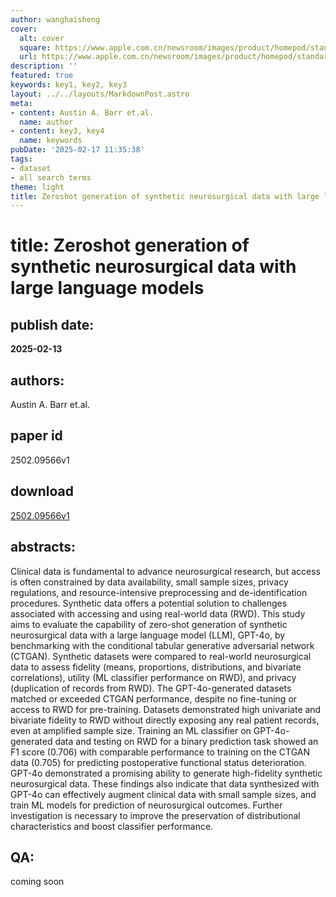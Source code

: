 ```yaml
---
author: wanghaisheng
cover:
  alt: cover
  square: https://www.apple.com.cn/newsroom/images/product/homepod/standard/Apple-HomePod-hero-230118_big.jpg.large_2x.jpg
  url: https://www.apple.com.cn/newsroom/images/product/homepod/standard/Apple-HomePod-hero-230118_big.jpg.large_2x.jpg
description: ''
featured: true
keywords: key1, key2, key3
layout: ../../layouts/MarkdownPost.astro
meta:
- content: Austin A. Barr et.al.
  name: author
- content: key3, key4
  name: keywords
pubDate: '2025-02-17 11:35:38'
tags:
- dataset
- all search terms
theme: light
title: Zeroshot generation of synthetic neurosurgical data with large language models
---
```


# title: Zeroshot generation of synthetic neurosurgical data with large language models 
## publish date: 
**2025-02-13** 
## authors: 
  Austin A. Barr et.al. 
## paper id
2502.09566v1
## download
[2502.09566v1](http://arxiv.org/abs/2502.09566v1)
## abstracts:
Clinical data is fundamental to advance neurosurgical research, but access is often constrained by data availability, small sample sizes, privacy regulations, and resource-intensive preprocessing and de-identification procedures. Synthetic data offers a potential solution to challenges associated with accessing and using real-world data (RWD). This study aims to evaluate the capability of zero-shot generation of synthetic neurosurgical data with a large language model (LLM), GPT-4o, by benchmarking with the conditional tabular generative adversarial network (CTGAN). Synthetic datasets were compared to real-world neurosurgical data to assess fidelity (means, proportions, distributions, and bivariate correlations), utility (ML classifier performance on RWD), and privacy (duplication of records from RWD). The GPT-4o-generated datasets matched or exceeded CTGAN performance, despite no fine-tuning or access to RWD for pre-training. Datasets demonstrated high univariate and bivariate fidelity to RWD without directly exposing any real patient records, even at amplified sample size. Training an ML classifier on GPT-4o-generated data and testing on RWD for a binary prediction task showed an F1 score (0.706) with comparable performance to training on the CTGAN data (0.705) for predicting postoperative functional status deterioration. GPT-4o demonstrated a promising ability to generate high-fidelity synthetic neurosurgical data. These findings also indicate that data synthesized with GPT-4o can effectively augment clinical data with small sample sizes, and train ML models for prediction of neurosurgical outcomes. Further investigation is necessary to improve the preservation of distributional characteristics and boost classifier performance.
## QA:
coming soon
